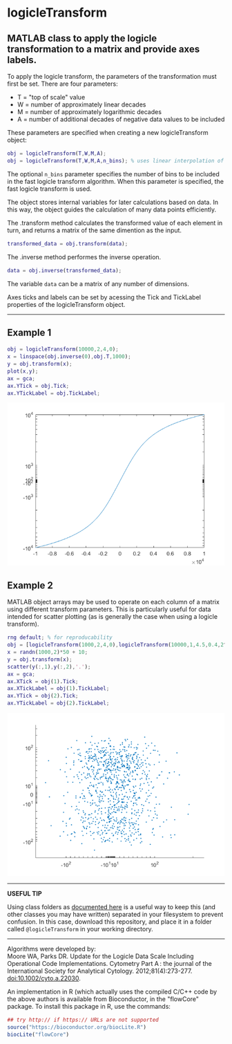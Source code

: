 # logicleTransform

## MATLAB class to apply the logicle transformation to a matrix and provide axes labels.

To apply the logicle transform, the parameters of the transformation must first be set. There are four parameters:

* T = "top of scale" value
* W = number of approximately linear decades
* M = number of approximately logarithmic decades
* A = number of additional decades of negative data values to be included

These parameters are specified when creating a new logicleTransform object:
```MATLAB
obj = logicleTransform(T,W,M,A);
obj = logicleTransform(T,W,M,A,n_bins); % uses linear interpolation of transform with n_bins evaluated points
```
The optional `n_bins` parameter specifies the number of bins to be included in the fast logicle transform algorithm. When this parameter is specified, the fast logicle transform is used.

The object stores internal variables for later calculations based on data. In this way, the object guides the calculation of many data points efficiently.

The .transform method calculates the transformed value of each element in turn, and returns a matrix of the same dimention as the input.
```MATLAB
transformed_data = obj.transform(data);
```

The .inverse method performes the inverse operation.
```MATLAB
data = obj.inverse(transformed_data);
```

The variable `data` can be a matrix of any number of dimensions.

Axes ticks and labels can be set by acessing the Tick and TickLabel properties of the logicleTransform object.

---
## Example 1
```MATLAB
obj = logicleTransform(10000,2,4,0);
x = linspace(obj.inverse(0),obj.T,1000);
y = obj.transform(x);
plot(x,y);
ax = gca;
ax.YTick = obj.Tick;
ax.YTickLabel = obj.TickLabel;
```
![alt text](Example_1_img.png?raw=true "transformation curve")

## Example 2
MATLAB object arrays may be used to operate on each column of a matrix using different transform parameters. This is particularly useful for data intended for scatter plotting (as is generally the case when using a logicle transform).
```MATLAB
rng default; % for reproducability
obj = [logicleTransform(1000,2,4,0),logicleTransform(10000,1,4.5,0.4,2^6)];
x = randn(1000,2)*50 + 10;
y = obj.transform(x);
scatter(y(:,1),y(:,2),'.');
ax = gca;
ax.XTick = obj(1).Tick;
ax.XTickLabel = obj(1).TickLabel;
ax.YTick = obj(2).Tick;
ax.YTickLabel = obj(2).TickLabel;
```
![alt text](Example_2_img.png?raw=true "scattered transformed data")

---
**USEFUL TIP**

Using class folders as [documented here](https://uk.mathworks.com/help/matlab/matlab_oop/organizing-classes-in-folders.html) is a useful way to keep this (and other classes you may have written) separated in your filesystem to prevent confusion. In this case, download this repository, and place it in a folder called ``@logicleTransform`` in your working directory.

---
Algorithms were developed by:  
Moore WA, Parks DR. Update for the Logicle Data Scale Including Operational Code Implementations. Cytometry Part A : the journal of the International Society for Analytical Cytology. 2012;81(4):273-277. [doi:10.1002/cyto.a.22030](http://onlinelibrary.wiley.com/doi/10.1002/cyto.a.22030/abstract).

An implementation in R (which actually uses the compiled C/C++ code by the above authors is available from Bioconductor, in the "flowCore" package. To install this package in R, use the commands:
```R
## try http:// if https:// URLs are not supported
source("https://bioconductor.org/biocLite.R")
biocLite("flowCore")
```

